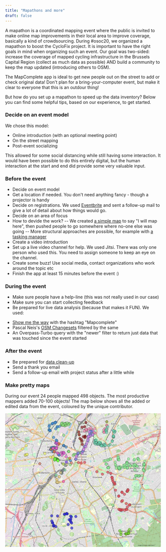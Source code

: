 ```yaml
---
title: "Mapathons and more"
draft: false
---
```


A mapathon is a coordinated mapping event where the public is invited to make online map improvements in their local area to improve coverage, basically a kind of crowdsourcing. During #osoc20, we organized a mapathon to boost the CycloFix project. It is important to have the right goals in mind when organizing such an event. Our goal was two-sided: increase the coverage of mapped cycling infrastructure in the Brussels Capital Region (collect as much data as possible) AND build a community to keep the map updated (introducing others to OSM).

The MapComplete app is ideal to get new people out on the street to add or check original data! Don't plan for a bring-your-computer event, but make it clear to everyone that this is an outdour thing!

But how do you set up a mapathon to speed up the data inventory? Below you can find some helpful tips, based on our experience, to get started.

### Decide on an event model

We chose this model:
* Online introduction (with an optional meeting point)
* On the street mapping
* Post-event socializing

This allowed for some social distancing while still having some interaction. It would have been possible to do this entirely digital, but the human interaction at the start and end did provide some very valuable input.

### Before the event

- Decide on event model
- Get a location if needed. You don't need anything fancy - though a projector is handy
- Decide on registrations. We used [Eventbrite](https://cyclofix) and sent a follow-up mail to give a lot of detail about how things would go.
- Decide on an area of focus
- How to devide the work?
-- We created [a simple map](https://cyclofix.osm.be/signup-map/index.html) to say "I will map here", then pushed people to go somewhere where no-one else was going
-- More structural approaches are possible, for example with [a tasking manager](https://wiki.openstreetmap.org/wiki/Tasking_Manager)
- Create a video introduction
- Set up a live video channel for help. We used Jitsi. There was only one person who used this. You need to assign someone to keep an eye on the channel.
- Create some buzz! Use social media, contact organizations who work around the topic etc
- Finish the app at least 15 minutes before the event :)


### During the event
- Make sure people have a help-line (this was not really used in our case)
- Make sure you can start collecting feedback
- Be prepared for live data analysis (because that makes it FUN). We used:
* [Show me the way](https://osmlab.github.io/show-me-the-way/#comment=MapComplete) with the hashtag "Mapcomplete"
* Pascal Neis's [OSM Changesets](http://resultmaps.neis-one.org/osm-changesets?comment=MapComplete%20pomp#9/50.9783/3.8232) filtered by the same
* An Overpass-Turbo query with the "newer" filter to return just data that was touched since the event started


### After the event
- Be prepared for [data clean-up](https://cyclofix.osm.be/docs/validating-data/)
- Send a thank you email
- Send a follow-up email with project status after a little while

### Make pretty maps

During our event 24 people mapped 498 objects. The most productive mappers added 70-100 objects! The map below shows all the added or edited data from the event, coloured by the unique contributor.

![mapathon map](/images/mapathon_map.jpg)

